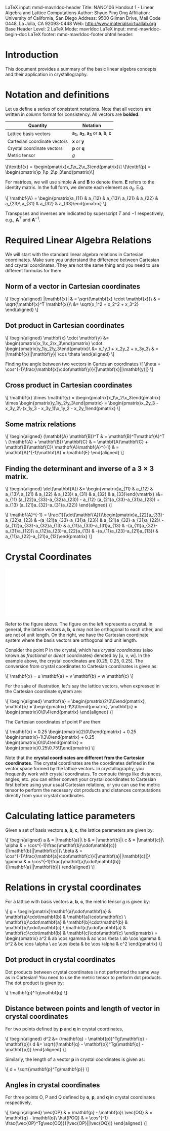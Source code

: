 LaTeX input:        mmd-mavrldoc-header
Title:              NANO106 Handout 1 - Linear Algebra and Lattice Computations
Author:             Shyue Ping Ong
Affiliation:        University of California, San Diego
Address:            9500 Gilman Drive, Mail Code 0448, La Jolla, CA 92093-0448
Web:                http://www.materialsvirtuallab.org
Base Header Level:  2
LaTeX Mode:         mavrldoc
LaTeX input:        mmd-mavrldoc-begin-doc
LaTeX footer:       mmd-mavrldoc-footer
xhtml header:       <script type="text/javascript" src="https://cdn.mathjax.org/mathjax/latest/MathJax.js?config=TeX-AMS-MML_HTMLorMML"></script>


# Introduction

This document provides a summary of the basic linear algebra concepts and their
application in crystallography.

# Notation and definitions

Let us define a series of consistent notations. Note that all vectors are
written in *column* format for consistency. All vectors are **bolded**.

| Quantity | Notation |
| -------- | -------- |
| Lattice basis vectors | $\mathbf{a_1}$, $\mathbf{a_2}$, $\mathbf{a_3}$ or $\mathbf{a}$, $\mathbf{b}$, $\mathbf{c}$ |
| Cartesian coordinate vectors | $\mathbf{x}$ or $\mathbf{y}$ |
| Crystal coordinate vectors | $\mathbf{p}$ or $\mathbf{q}$ |
| Metric tensor | $g$ |

\\[\textbf{x} = \begin{pmatrix}x_1\\x_2\\x_3\end{pmatrix}\\]
\\[\textbf{p} = \begin{pmatrix}p_1\\p_2\\p_3\end{pmatrix}\\]

For matrices, we will use simple $\mathbf{A}$ and $\mathbf{B}$ to denote them.
$\mathbf{E}$ refers to the identity matrix. In the full form, we denote each element 
as $a_{ij}$. E.g.

\\[
\mathbf{A} = \begin{pmatrix}a_{11} & a_{12} & a_{13}\\ a_{21} & a_{22} & a_{23}\\ a_{31} & a_{32} & a_{33}\end{pmatrix}
\\]

Transposes and inverses are indicated by superscript $T$ and $-1$ respectively, e.g.,
$\mathbf{A}^T$ and $\mathbf{A}^{-1}$. 

# Required Linear Algebra Relations

We will start with the standard linear algebra relations in Cartesian coordinates.
Make sure you understand the difference between Cartesian and crystal coordinates. 
They are not the same thing and you need to use different formulas for them.

## Norm of a vector in Cartesian coordinates

\\[
\begin{aligned}
|\mathbf{x}| & = \sqrt{\mathbf{x} \cdot \mathbf{x}}\\
& = \sqrt{\mathbf{x}^T \mathbf{x}}\\
&= \sqrt{x_1^2 + x_2^2 + x_3^2}
\end{aligned}
\\]

## Dot product in Cartesian coordinates

\\[
\begin{aligned}
\mathbf{x} \cdot \mathbf{y} &= \begin{pmatrix}x_1\\x_2\\x_3\end{pmatrix} \cdot \begin{pmatrix}y_1\\y_2\\y_3\end{pmatrix}\\
&= x_1y_1 + x_2y_2 + x_3y_3\\
& = |\mathbf{x}||\mathbf{y}| \cos \theta
\end{aligned}
\\]

Finding the angle between two vectors in Cartesian coordinates
\\[
\theta = \cos^{-1}\frac{\mathbf{x}\cdot\mathbf{y}}{|\mathbf{x}||\mathbf{y}|}
\\]

## Cross product in Cartesian coordinates

\\[ \mathbf{x} \times \mathbf{y} = \begin{pmatrix}x_1\\x_2\\x_3\end{pmatrix} \times \begin{pmatrix}y_1\\y_2\\y_3\end{pmatrix} = \begin{pmatrix}x_2y_3 - x_3y_2\\-(x_1y_3 - x_3y_1)\\x_1y_2 - x_2y_1\end{pmatrix}
\\]

## Some matrix relations

\\[
\begin{aligned}
(\mathbf{A} \mathbf{B})^T & = \mathbf{B}^T\mathbf{A}^T \\
(\mathbf{A} + \mathbf{B}) \mathbf{C} & = \mathbf{A}\mathbf{C} + \mathbf{B}\mathbf{C}\\
\mathbf{A}\mathbf{A}^{-1} & = \mathbf{A}^{-1}\mathbf{A} = \mathbf{E} 
\end{aligned}
\\]

## Finding the determinant and inverse of a $3 \times 3$ matrix.

\\[
\begin{aligned}
\det(\mathbf{A}) &= \begin{vmatrix}a_{11} & a_{12} & a_{13}\\ a_{21} & a_{22} & a_{23}\\ a_{31} & a_{32} & a_{33}\end{vmatrix}
\\&= a_{11} (a_{22}a_{33}-a_{32}a_{23}) -
a_{12} (a_{21}a_{33}-a_{31}a_{23}) + a_{13} (a_{21}a_{32}-a_{31}a_{22})
\end{aligned}
\\]

\\[
\mathbf{A}^{-1} = \frac{1}{\det(\mathbf{A})}\begin{pmatrix}a_{22}a_{33}-a_{32}a_{23} & -(a_{21}a_{33}-a_{31}a_{23}) & a_{21}a_{32}-a_{31}a_{22}\\ -(a_{12}a_{33}-a_{32}a_{13} & a_{11}a_{33}-a_{31}a_{13} & -(a_{11}a_{32}-a_{31}a_{12})\\ a_{12}a_{23}-a_{22}a_{13} & -(a_{11}a_{23}-a_{21}a_{13}) & a_{11}a_{22}-a_{21}a_{12}\end{pmatrix}
\\]

# Crystal Coordinates

![Crystal vs Cartesian coordinates](CrystalvsCartesian.pdf)

Refer to the figure above. The figure on the left represents a crystal. In general,
the lattice vectors $\mathbf{a}$, $\mathbf{b}$, $\mathbf{c}$ may not be orthogonal to 
each other, and are not of unit length. On the right, we have the Cartesian 
coordinate system where the basis vectors are orthogonal and unit length.

Consider the point P in the crystal, which has *crystal coordinates* (also known
as *fractional* or *direct* coordinates) denoted by [u, v, w]. In the example
above, the crystal coordinates are [0.25, 0.25, 0.25]. The conversion from
crystal coordinates to Cartesian coordinates is given as:

\\[
\mathbf{x} = u \mathbf{a} + v \mathbf{b} + w \mathbf{c}
\\]

For the sake of illustration, let's say the lattice vectors, when expressed in the 
Cartesian coordinate system are:

\\[
\begin{aligned}
\mathbf{a} = \begin{pmatrix}2\\0\\0\end{pmatrix},
\mathbf{b} = \begin{pmatrix}-1\\3\\0\end{pmatrix},
\mathbf{c} = \begin{pmatrix}0\\0\\4\end{pmatrix}
\end{aligned}
\\]

The Cartesian coordinates of point P are then:

\\[
\mathbf{x} = 0.25 \begin{pmatrix}2\\0\\0\end{pmatrix} + 0.25 \begin{pmatrix}-1\\3\\0\end{pmatrix} + 0.25 \begin{pmatrix}0\\0\\4\end{pmatrix} = \begin{pmatrix}0.25\\0.75\\1\end{pmatrix}
\\]

Note that the **crystal coordinates are different from the Cartesian coordinates**.
The crystal coordinates are the coordinates defined in the vector space formed by the
lattice vectors. In crystallography, you frequently work with crystal coordinates.
To compute things like distances, angles, etc. you can either convert your crystal
coordinates to Cartesian first before using your usual Cartesian relations, or you 
can use the metric tensor to perform the necessary dot products and distances 
computations directly from your crystal coordinates.

# Calculating lattice parameters

Given a set of basis vectors $\mathbf{a}$, $\mathbf{b}$, $\mathbf{c}$, the lattice parameters are given by:

\\[
\begin{aligned}
a & = |\mathbf{a}|\\
b & = |\mathbf{b}|\\
c & = |\mathbf{c}|\\
\alpha & = \cos^{-1}\frac{\mathbf{b}\cdot\mathbf{c}}{|\mathbf{b}||\mathbf{c}|}\\
\beta & = \cos^{-1}\frac{\mathbf{a}\cdot\mathbf{c}}{|\mathbf{a}||\mathbf{c}|}\\
\gamma & = \cos^{-1}\frac{\mathbf{a}\cdot\mathbf{b}}{|\mathbf{a}||\mathbf{b}|}
\end{aligned}
\\]

# Relations in crystal coordinates

For a lattice with basis vectors $\mathbf{a}$, $\mathbf{b}$, $\mathbf{c}$, the
metric tensor $g$ is given by:

\\[
g = \begin{pmatrix}\mathbf{a}\cdot\mathbf{a} & \mathbf{a}\cdot\mathbf{b}  & \mathbf{a}\cdot\mathbf{c} \\ \mathbf{b}\cdot\mathbf{a} & \mathbf{b}\cdot\mathbf{b} & \mathbf{b}\cdot\mathbf{c} \\ \mathbf{c}\cdot\mathbf{a}  & \mathbf{c}\cdot\mathbf{b}  & \mathbf{c}\cdot\mathbf{c} \end{pmatrix} =
\begin{pmatrix} a^2 & ab \cos \gamma  &  ac \cos \beta \\  ab \cos \gamma &  b^2 &  bc \cos \alpha \\  ac \cos \beta  &  bc \cos \alpha  &  c^2 \end{pmatrix}
\\]

## Dot product in crystal coordinates

Dot products between crystal coordinates is not performed the same way as in 
Cartesian! You need to use the metric tensor to perform dot products. The dot product 
is given by:

\\[
\mathbf{p}^Tg\mathbf{q}
\\]

## Distance between points and length of vector in crystal coordinates

For two points defined by $\mathbf{p}$ and $\mathbf{q}$ in crystal coordinates,

\\[
\begin{aligned}
d^2 &= (\mathbf{q} - \mathbf{p})^Tg(\mathbf{q} - \mathbf{p})\\
d &= \sqrt{(\mathbf{q} - \mathbf{p})^Tg(\mathbf{q} - \mathbf{p})}
\end{aligned}
\\]

Similarly, the length of a vector $\mathbf{p}$ in crystal coordinates is given as:

\\[
d = \sqrt{\mathbf{p}^Tg\mathbf{p}}
\\]

## Angles in crystal coordinates

For three points O, P and Q defined by $\mathbf{o}$, $\mathbf{p}$, and $\mathbf{q}$ in crystal coordinates respectively,

\\[
\begin{aligned}
\vec{OP} & = \mathbf{p} - \mathbf{o}\\
\vec{OQ} & = \mathbf{q} - \mathbf{o}\\
\hat{POQ} & = \cos^{-1} \frac{\vec{OP}^Tg\vec{OQ}}{|\vec{OP}||\vec{OQ}|}
\end{aligned}
\\]

